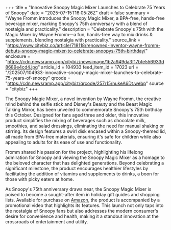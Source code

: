 +++
title = "Innovative Snoopy Magic Mixer Launches to Celebrate 75 Years of Snoopy"
date = "2025-07-15T16:05:26Z"
draft = false
summary = "Wayne Fromm introduces the Snoopy Magic Mixer, a BPA-free, hands-free beverage mixer, marking Snoopy's 75th anniversary with a blend of nostalgia and practicality."
description = "Celebrate Snoopy's 75th with the Magic Mixer by Wayne Fromm—a fun, hands-free way to mix drinks & supplements, blending nostalgia with practicality."
source_link = "https://www.citybiz.co/article/718118/renowned-inventor-wayne-fromm-debuts-snoopy-magic-mixer-to-celebrate-snoopys-75th-birthday/"
enclosure = "https://cdn.newsramp.app/citybiz/newsimage/1b2a949da3f17bfe556933d8689e4cd4.jpg"
article_id = 104933
feed_item_id = 17023
url = "/202507/104933-innovative-snoopy-magic-mixer-launches-to-celebrate-75-years-of-snoopy"
qrcode = "https://cdn.newsramp.app/citybiz/qrcode/257/15/nukeA6Dt.webp"
source = "citybiz"
+++

<p>The Snoopy Magic Mixer, a novel invention by Wayne Fromm, the creative mind behind the selfie stick and Disney's Beauty and the Beast Magic Talking Mirror, has been unveiled to commemorate Snoopy's 75th birthday this October. Designed for fans aged three and older, this innovative product simplifies the mixing of beverages such as chocolate milk, smoothies, and salad dressings, eliminating the need for manual shaking or stirring. Its design features a swirl disk encased within a Snoopy-themed lid, all made from BPA-free materials, ensuring it's safe for children while also appealing to adults for its ease of use and functionality.</p><p>Fromm shared his passion for the project, highlighting his lifelong admiration for Snoopy and viewing the Snoopy Magic Mixer as a homage to the beloved character that has delighted generations. Beyond celebrating a significant milestone, the product encourages healthier lifestyles by facilitating the addition of vitamins and supplements to drinks, a boon for those with picky eaters at home.</p><p>As Snoopy's 75th anniversary draws near, the Snoopy Magic Mixer is poised to become a sought-after item in holiday gift guides and shopping lists. Available for purchase on <a href='https://www.amazon.com' rel='nofollow' target='_blank'>Amazon</a>, the product is accompanied by a promotional video that highlights its features. This launch not only taps into the nostalgia of Snoopy fans but also addresses the modern consumer's desire for convenience and health, making it a standout innovation at the crossroads of entertainment and utility.</p>